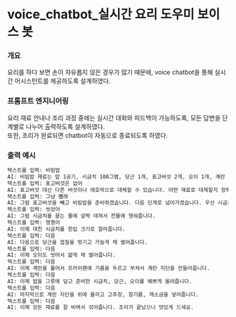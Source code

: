 # voice_chatbot_실시간 요리 도우미 보이스 봇

### 개요

요리를 하다 보면 손이 자유롭지 않은 경우가 많기 때문에, voice chatbot을 통해 실시간 어시스턴트를 제공하도록 설계하였다.

### 프롬프트 엔지니어링

요리 재료 안내나 조리 과정 중에는 실시간 대화와 피드백이 가능하도록, 모든 답변을 단계별로 나누어 출력하도록 설계하였다. <br>
또한, 조리가 완료되면 chatbot이 자동으로 종료되도록 하였다.


### 출력 예시
```markdown
텍스트를 입력: 비빔밥
AI: 비빔밥 재료는 밥 1공기, 시금치 100그램, 당근 1개, 표고버섯 2개, 오이 1개, 계란 1개, 고추장, 참기름, 깨소금 등이 필요합니다.
텍스트를 입력: 표고버섯은 없어
AI: 표고버섯 대신 다른 버섯이나 애호박으로 대체할 수 있습니다. 어떤 재료로 대체할지 정하셨나요?
텍스트를 입력: 그냥 뺼래
AI: 그럼 표고버섯을 빼고 비빔밥을 준비하겠습니다. 다음 단계로 넘어가겠습니다. 우선 시금치를 깨끗이 씻어줍니다.
텍스트를 입력: 씻었어
AI: 그럼 시금치를 끓는 물에 살짝 데쳐서 찬물에 헹궈줍니다.
텍스트를 입력: 헹궜어
AI: 이제 데친 시금치를 한입 크기로 잘라줍니다.
텍스트를 입력: 다음
AI: 다음으로 당근을 껍질을 벗기고 가늘게 채 썰어줍니다.
텍스트를 입력: 다음
AI: 이제 오이도 씻어서 얇게 채 썰어줍니다.
텍스트를 입력: 다음
AI: 이제 계란을 풀어서 프라이팬에 기름을 두르고 부쳐서 계란 지단을 만들어줍니다.
텍스트를 입력: 다음
AI: 이제 밥을 그릇에 담고 준비한 시금치, 당근, 오이를 예쁘게 올려줍니다.
텍스트를 입력: 다음
AI: 마지막으로 계란 지단을 위에 올리고 고추장, 참기름, 깨소금을 넣어줍니다.
텍스트를 입력: 다음
AI: 이제 모든 재료를 잘 비벼서 섞어줍니다. 조리가 끝났으니 맛있게 드세요.
```
